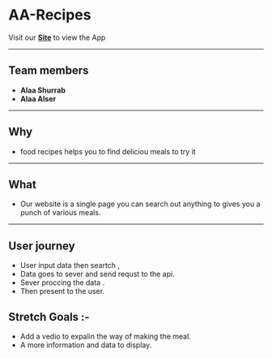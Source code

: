 # AA-Recipes

Visit our **[Site](https://alaa-food.herokuapp.com/)** to view the App

---
## Team members

* **Alaa Shurrab**
* **Alaa Alser**

---

## Why
* food recipes helps you to find deliciou meals to try it

---

## What
* Our website is a single page you can search out anything to gives you a punch of various meals.
 ----

## User journey 
* User input data then seartch ,
* Data goes to sever and send requst to the api.
* Sever proccing the data .
* Then  present to the user.

## Stretch Goals :-
* Add a vedio to expalin the way of making the meal.
* A more information and data to display.
